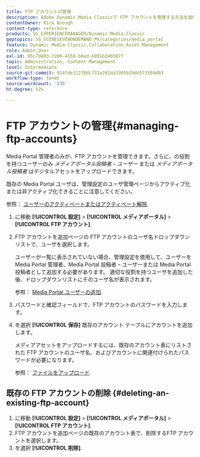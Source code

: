 ```yaml
---
title: FTP アカウントの管理
description: Adobe Dynamic Media Classicで FTP アカウントを管理する方法を説明します。
contentOwner: Rick Brough
content-type: reference
products: SG_EXPERIENCEMANAGER/Dynamic-Media-Classic
geptopics: SG_SCENESEVENONDEMAND_PK/categories/media_portal
feature: Dynamic Media Classic,Collaboration,Asset Management
role: Admin,User
exl-id: 95c7d403-7206-4158-b8ad-6091b24b5077
topic: Administration, Content Management
level: Intermediate
source-git-commit: 914fde11270dc731a261da3305b29dd573584d93
workflow-type: tm+mt
source-wordcount: '235'
ht-degree: 52%

---
```


# FTP アカウントの管理{#managing-ftp-accounts}

Media Portal 管理者のみが、FTP アカウントを管理できます。さらに、の役割を持つユーザーのみ *メディアポータル投稿者 – ユーザー* または *メディアポータル投稿者* はデジタルアセットをアップロードできます。

既存の Media Portal ユーザは、管理設定のユーザ管理ページからアクティブ化または非アクティブ化できることに注意してください。

参照： [ユーザーのアクティベートまたはアクティベート解除](administration-setup.md#activating_or_deactivating_users).

1. に移動 **[!UICONTROL 設定]** > **[!UICONTROL メディアポータル]** > **[!UICONTROL FTP アカウント]**.
1. FTP アカウントを追加ページの FTP アカウントのユーザ名ドロップダウンリストで、ユーザを選択します。

   ユーザーが一覧に表示されていない場合、管理設定を使用して、ユーザーを Media Portal 管理者、Media Portal 投稿者 – ユーザーまたは Media Portal 投稿者として追加する必要があります。 適切な役割を持つユーザを追加した後、ドロップダウンリストにそのユーザ名が表示されます。

   参照： [Media Portal ユーザーの追加](adding-media-portal-users.md#adding_a_media_portal_user).

1. パスワードと確認フィールドで、FTP アカウントのパスワードを入力します。
1. を選択 **[!UICONTROL 保存]** 既存のアカウント テーブルにアカウントを追加します。

   メディアアセットをアップロードするには、既存のアカウント表にリストされた FTP アカウントのユーザ名、およびアカウントに関連付けられたパスワードが必要になります。

   参照： [ファイルをアップロード](uploading-files.md#uploading_files).

## 既存の FTP アカウントの削除 {#deleting-an-existing-ftp-account}

1. に移動 **[!UICONTROL 設定]** > **[!UICONTROL メディアポータル]** > **[!UICONTROL FTP アカウント]**.
1. FTP アカウントを追加ページの既存のアカウント表で、削除するFTP アカウントを選択します。
1. を選択 **[!UICONTROL 削除]**.
